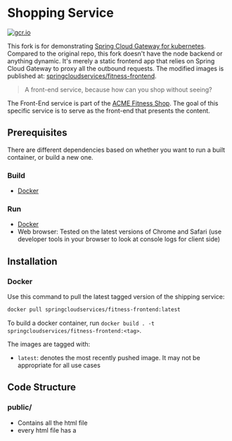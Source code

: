 # Shopping Service

[![gcr.io](https://img.shields.io/badge/gcr.io-stable-green?style=flat-square)](https://console.cloud.google.com/gcr/images/vmwarecloudadvocacy/GLOBAL/acmeshop-front-end@sha256:50407894d66065e846819f2d0060bce8fab8be433cbcf973d7dce2f27eeb2390/details?tab=info)

This fork is for demonstrating [Spring Cloud Gateway for kubernetes](https://docs.vmware.com/en/VMware-Spring-Cloud-Gateway-for-Kubernetes/index.html). Compared to the original repo, this fork doesn't have the node backend or anything dynamic. It's merely a static frontend app that relies on Spring Cloud Gateway to proxy all the outbound requests. The modified images is published at: [springcloudservices/fitness-frontend](https://hub.docker.com/r/springcloudservices/fitness-frontend).

> A front-end service, because how can you shop without seeing?

The Front-End service is part of the [ACME Fitness Shop](https://github.com/vmwarecloudadvocacy/acme_fitness_demo). The goal of this specific service is to serve as the front-end that presents the content.

## Prerequisites

There are different dependencies based on whether you want to run a built container, or build a new one.

### Build

* [Docker](https://www.docker.com/docker-community)

### Run

* [Docker](https://www.docker.com/docker-community)
* Web browser: Tested on the latest versions of Chrome and Safari (use developer tools in your browser to look at console logs for client side)

## Installation

### Docker

Use this command to pull the latest tagged version of the shipping service:

```bash
docker pull springcloudservices/fitness-frontend:latest
```

To build a docker container, run `docker build . -t springcloudservices/fitness-frontend:<tag>`.

The images are tagged with:

* `latest`: denotes the most recently pushed image. It may not be appropriate for all use cases

## Code Structure

### public/

* Contains all the html file
* every html file has a <script> tag under which the AJAX scripts are added
* follow the index.html for some of the naming conventions. Especially for the Top navigation bar and the footer
* make changes as necessary for your service (like redirecting to another page, loading a different html etc)

### public/js/client.js

* Contains all the js functions for handling certain front end actions

## License

See the [LICENSE](./LICENSE) file in the repository
